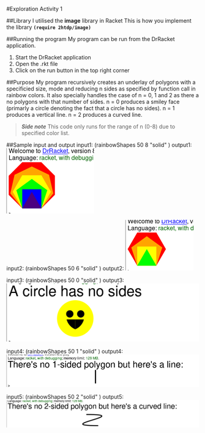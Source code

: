 #Exploration Activity 1


##Library
I utilised the **image** library in Racket
This is how you implement the library
**`(require 2htdp/image)`**


##Running the program
My program can be run from the DrRacket application. 

  1. Start the DrRacket application 
  2. Open the .rkt file 
  3. Click on the run button in the top right corner
  
  
##Purpose
My program recursively creates an underlay of polygons with a specificied size, mode and reducing n sides as specified by function call in rainbow colors.
It also specially handles the case of n = 0, 1 and 2 as there a no polygons with that number of sides.
n = 0 produces a smiley face (primarly a circle denoting the fact that a circle has no sides).
n = 1 produces a vertical line.
n = 2 produces a curved line.

> ***Side note*** This code only runs for the range of n (0-8) due to specified color list.


##Sample input and output
input1: (rainbowShapes 50 8 "solid" )
output1: ![Screenshot](Sample1.png)

input2: (rainbowShapes 50 6 "solid" )
output2: ![Screenshot](Sample2.png)

input3: (rainbowShapes 50 0 "solid" )
output3: ![Screenshot](Sample3.png)

input4: (rainbowShapes 50 1 "solid" )
output4: ![Screenshot](Sample4.png)

input5: (rainbowShapes 50 2 "solid" )
output5: ![Screenshot](Sample5.png)


